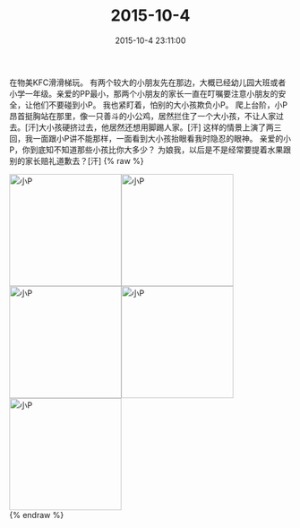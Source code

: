 ﻿---
title: 2015-10-4
date: 2015-10-4 23:11:00
tags:
categories: 妈妈
---
在物美KFC滑滑梯玩。
有两个较大的小朋友先在那边，大概已经幼儿园大班或者小学一年级。亲爱的PP最小，那两个小朋友的家长一直在叮嘱要注意小朋友的安全，让他们不要碰到小P。
我也紧盯着，怕别的大小孩欺负小P。
爬上台阶，小P昂首挺胸站在那里，像一只善斗的小公鸡，居然拦住了一个大小孩，不让人家过去。[汗]大小孩硬挤过去，他居然还想用脚踢人家。[汗]
这样的情景上演了两三回，我一面跟小P讲不能那样，一面看到大小孩抬眼看我时隐忍的眼神。
亲爱的小P，你到底知不知道那些小孩比你大多少？
为娘我，以后是不是经常要提着水果跟别的家长赔礼道歉去？[汗]
{% raw %}
<div style="width:500 px">
<div style="float:left; width:100 px"><img src="/2015-10-4-2/微信图片_20171011162020.jpg" width="200" alt="小P"></div>
<div style="float:left; width:100 px"><img src="/2015-10-4-2/微信图片_20171011162032.jpg" width="200" alt="小P"></div>
<div style="float:left; width:100 px"><img src="/2015-10-4-2/微信图片_20171011162041.jpg" width="200" alt="小P"></div>
<div style="float:left; width:100 px"><img src="/2015-10-4-2/微信图片_20171011162050.jpg" width="200" alt="小P"></div>
<div style="float:left; width:100 px"><img src="/2015-10-4-2/微信图片_20171011162059.jpg" width="200" alt="小P"></div>
<div style="clear:both"></div>
</div>
{% endraw %}